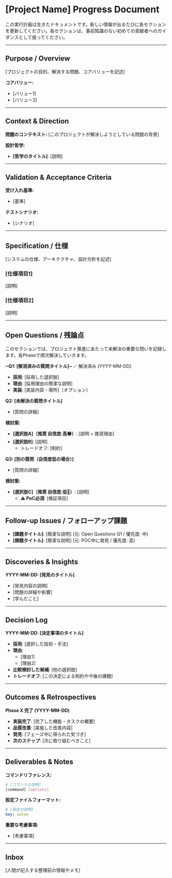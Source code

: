 <!-- issync:v1:start -->
<!-- Template Version: 13 (2025-10-31) -->

# [Project Name] Progress Document

この実行計画は生きたドキュメントです。新しい情報が出るたびに各セクションを更新してください。各セクションは、事前知識のない初めての貢献者へのガイダンスとして扱ってください。

<!--
## 📋 ステートマシン統合（Version 13）

このテンプレートは矛盾解消駆動開発ワークフローの6ステート設計に最適化されています：
- **plan**: 進捗ドキュメントのセットアップ
- **poc**: 技術検証のための実装
- **architecture-decision**: アーキテクチャ・設計方針の決定
- **implement**: 本実装・CI/CD・レビュー
- **retrospective**: 振り返りと知見の記録
- **done**: タスク完了

各ステートは GitHub Projects の **Stage** フィールドで進行状況を管理します：
- **To Start**: 人間が作業を開始する必要がある（AIに指示、設定など）
- **In Progress**: AI/自動処理が実行中、人間は待機
- **To Review**: 作業完了、人間がレビュー・承認・次ステート遷移判断が必要
-->

<!--
## 🚨 このドキュメントの更新ガイドライン（必読）

**基本原則:**
- **簡潔さ重視**: 各セクションは必要最小限の情報のみを記載
- **段階的更新**: 変更が必要な部分のみを更新し、複数セクションの大幅な書き換えは避ける
- **冗長性の排除**: 重複する説明や過度な詳細化を避ける

**✅ DO（推奨）:**
- 特定のセクションのみを対象とした、必要最小限の変更
- 既存の簡潔な表現をそのまま維持
- 箇条書き形式での簡潔な記述
- 新たな発見や決定事項を追加する場合は、そのセクションのみを更新

**❌ DON'T（禁止）:**
- 複数セクションを同時に大幅書き換え
- 既存の簡潔な表現を冗長な文章に置き換える
- 不要な説明や背景情報を追加
- 既に記載されている情報を別の表現で繰り返す
- セクション全体を一から書き直す（修正が必要な箇所のみを更新すること）
-->

---

## Purpose / Overview

<!--
📝 Guidance for AI
記入タイミング: plan
記入内容: タスクの目的、解決する問題、コアバリューを明確に定義。AIエージェントがこのタスクの方向性を理解するための最重要セクション
-->

[プロジェクトの目的、解決する問題、コアバリューを記述]

**コアバリュー:**
- [バリュー1]
- [バリュー2]

---

## Context & Direction

<!--
📝 Guidance for AI
記入タイミング: plan
記入内容: 問題の背景、設計哲学を記述。コードベース調査や既存ドキュメント確認の結果を反映
-->

**問題のコンテキスト:**
[このプロジェクトが解決しようとしている問題の背景]

**設計哲学:**
- **[哲学のタイトル]**: [説明]

---

## Validation & Acceptance Criteria

<!--
📝 Guidance for AI
記入タイミング: planで初期記入 → architecture-decisionで妥当性検証・更新
記入内容: テスト可能な受け入れ基準を定義。POC後に実現可能性を確認し、必要に応じて調整

**重要: テスト要件を含めること**
- コードベース調査で確認したプロジェクトのテスト戦略に基づき、自動テストで検証可能な基準を記述
- ロジック変更: 単体テストでカバーすべき内容を明記
- UI変更: UIコンポーネントの視覚的検証方法を明記
- E2E要件: エンドツーエンドシナリオで検証すべき内容を明記
- 使用するテストフレームワークやツールは、コードベース調査で発見した実際のツール名を使用すること
-->

**受け入れ基準:**
- [基準]

**テストシナリオ:**
- [シナリオ]

---

## Specification / 仕様

<!--
📝 Guidance for AI
記入タイミング: architecture-decision
記入内容: POCの知見を基にシステム仕様、アーキテクチャ、設計方針を具体化
-->

[システムの仕様、アーキテクチャ、設計方針を記述]

### [仕様項目1]

[説明]

### [仕様項目2]

[説明]

---

## Open Questions / 残論点

<!--
📝 Guidance for AI
記入タイミング: plan/pocで記入 → 各フェーズで解決
記入内容: 未解決の重要な問い。implementまでに実装に必要な質問を全て解決。優先度が高い（先に解消すべき）問いを上に配置

推奨案の自信度レベル（推奨案のみに付与）:
- 🟢 自信度:高 - 既存パターン確認済み、実装実績あり
- 🟡 自信度:中 - 類似パターンあり、慎重に実装
- 🔴 自信度:低 - 新アプローチ/外部連携/性能影響不明 → pocフェーズで検証必須

解消方法:
- Open Questionが解決された場合、質問タイトル全体を取り消し線（~テキスト~）でマークし、「✅ 解決済み (YYYY-MM-DD)」を追加
- 採用した選択肢とその理由を簡潔に記載
- 質問全体を削除してはいけない（履歴として残す）
- Follow-up Issueに移行する場合は、その旨を明記
-->

このセクションでは、プロジェクト推進にあたって未解決の重要な問いを記録します。各Phaseで順次解決していきます。

**~Q1: [解消済みの質問タイトル]~** ✅ 解決済み (YYYY-MM-DD)

- **採用**: [採用した選択肢]
- **理由**: [採用理由の簡潔な説明]
- **実装**: [実装内容・場所]（オプション）

**Q2: [未解決の質問タイトル]**

- [質問の詳細]

**検討案:**
- **[選択肢A]（推奨 自信度:高🟢）**: [説明 + 推奨理由]
- **[選択肢B]**: [説明]
  - トレードオフ: [制約]

**Q3: [別の質問（自信度低の場合）]**

- [質問の詳細]

**検討案:**
- **[選択肢C]（推奨 自信度:低🔴）**: [説明]
  - **⚠️ PoC必須**: [検証項目]

---

## Follow-up Issues / フォローアップ課題

<!--
📝 Guidance for AI
記入タイミング: Open Questions解消時、または実装中に発見した際
記入内容: 今回のスコープでは対応しないが、将来的に別issueとして扱うべき事項
-->

- **[課題タイトル]**: [簡潔な説明] (元: Open Questions Q1 / 優先度: 中)
- **[課題タイトル]**: [簡潔な説明] (元: POC中に発見 / 優先度: 高)

---

## Discoveries & Insights

<!--
📝 Guidance for AI
記入タイミング: poc以降、継続的に記入
記入内容: 実装中に発見した技術的制約・複雑性・新たなタスク。失敗時は失敗原因も記録
-->

**YYYY-MM-DD: [発見のタイトル]**

- [発見内容の説明]
- [問題の詳細や影響]
- [学んだこと]

---

## Decision Log

<!--
📝 Guidance for AI
記入タイミング: architecture-decision
記入内容: POCの知見を基に技術選定、アーキテクチャ決定、トレードオフを記録
-->

**YYYY-MM-DD: [決定事項のタイトル]**

- **採用**: [選択した技術・手法]
- **理由**:
  - [理由1]
  - [理由2]
- **比較検討した候補**: [他の選択肢]
- **トレードオフ**: [この決定による制約や今後の課題]

---

## Outcomes & Retrospectives

<!--
📝 Guidance for AI
記入タイミング: retrospective
記入内容: 実装完了内容、品質改善、発見、次のステップ。プロジェクト改善提案も含む
-->

**Phase X 完了 (YYYY-MM-DD)**
- **実装完了**: [完了した機能・タスクの概要]
- **品質改善**: [実施した改善内容]
- **発見**: [フェーズ中に得られた気づき]
- **次のステップ**: [次に取り組むべきこと]

---

## Deliverables & Notes

<!--
📝 Guidance for AI
記入タイミング: 随時更新
記入内容: コマンドリファレンス、設定ファイルフォーマット、重要な考慮事項
-->

**コマンドリファレンス:**

```bash
# [コマンドの説明]
[command] [options]
```

**設定ファイルフォーマット:**

```yaml
# [設定の説明]
key: value
```

**重要な考慮事項:**
- [考慮事項]

---

## Inbox

<!--
📝 Guidance for AI
記入タイミング: **人間が記入** - AIは記入しない
記入内容: 整理前のメモ、リンク、一時的な情報など。人間が後で適切なセクションに整理する
-->

[人間が記入する整理前の情報やメモ]
<!-- issync:v1:end -->
